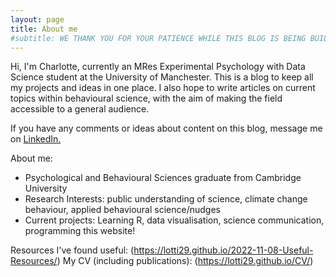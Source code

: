 ```yaml
---
layout: page
title: About me
#subtitle: WE THANK YOU FOR YOUR PATIENCE WHILE THIS BLOG IS BEING BUILT
---
```

Hi, I'm Charlotte, currently an MRes Experimental Psychology with Data Science student at the University of Manchester. This is a blog to keep all my projects and ideas in one place. I also hope to write articles on current topics within behavioural science, with the aim of making the field accessible to a general audience. 

If you have any comments or ideas about content on this blog, message me on [LinkedIn.](https://www.linkedin.com/in/charlotte104/) 

About me:
- Psychological and Behavioural Sciences graduate from Cambridge University
- Research Interests: public understanding of science, climate change behaviour, applied behavioural science/nudges
- Current projects: Learning R, data visualisation, science communication, programming this website!

Resources I've found useful: (https://lotti29.github.io/2022-11-08-Useful-Resources/)
My CV (including publications): (https://lotti29.github.io/CV/)


